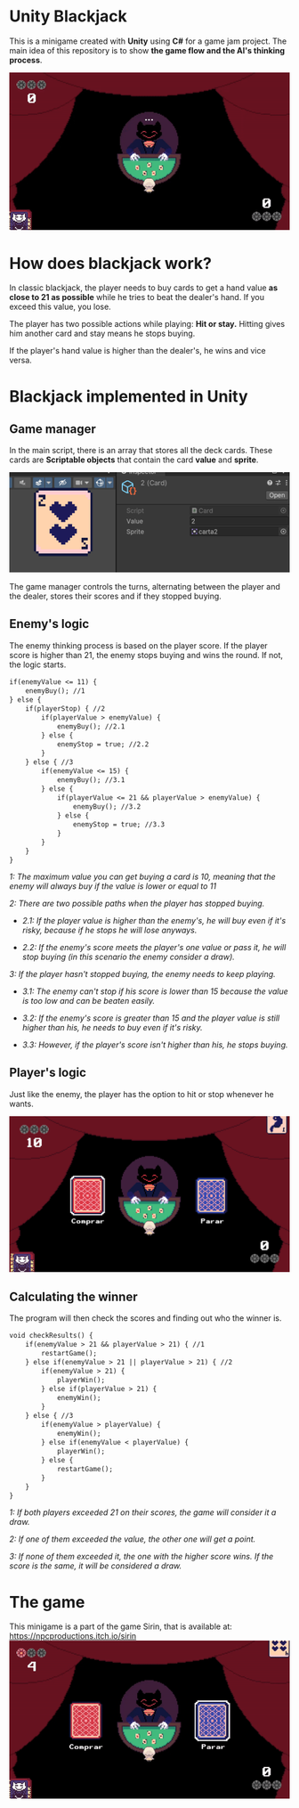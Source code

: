 # Unity Blackjack
This is a minigame created with **Unity** using **C#** for a game jam project.
The main idea of this repository is to show **the game flow and the AI's thinking process**.

![Blackjack1](https://github.com/Npczz2/unity-blackjack/blob/main/Blackjack%20Images/blackjack1Gif.gif)

# How does blackjack work?
In classic blackjack, the player needs to buy cards to get a hand value **as close to 21 as possible** while he tries to beat the dealer's hand. If you exceed this value, you lose.

The player has two possible actions while playing: **Hit or stay.** Hitting gives him another card and stay means he stops buying.

If the player's hand value is higher than the dealer's, he wins and vice versa.

# Blackjack implemented in Unity
## Game manager
In the main script, there is an array that stores all the deck cards. These cards are **Scriptable objects** that contain the card **value** and **sprite**.

![Scriptable](https://github.com/Npczz2/unity-blackjack/blob/main/Blackjack%20Images/scriptableObject.png)

The game manager controls the turns, alternating between the player and the dealer, stores their scores and if they stopped buying.

## Enemy's logic
The enemy thinking process is based on the player score. If the player score is higher than 21, the enemy stops buying and wins the round. If not, the logic starts.
```
if(enemyValue <= 11) { 
    enemyBuy(); //1
} else {
    if(playerStop) { //2
        if(playerValue > enemyValue) {
            enemyBuy(); //2.1
        } else {
            enemyStop = true; //2.2
        }
    } else { //3
        if(enemyValue <= 15) {
            enemyBuy(); //3.1
        } else {
            if(playerValue <= 21 && playerValue > enemyValue) {
                enemyBuy(); //3.2
            } else {
                enemyStop = true; //3.3
            }
        }
    }
}
```
*1: The maximum value you can get buying a card is 10, meaning that the enemy will always buy if the value is lower or equal to 11*

*2: There are two possible paths when the player has stopped buying.*

- *2.1: If the player value is higher than the enemy's, he will buy even if it's risky, because if he stops he will lose anyways.*
    
- *2.2: If the enemy's score meets the player's one value or pass it, he will stop buying (in this scenario the enemy consider a draw).*
    
*3: If the player hasn't stopped buying, the enemy needs to keep playing.*

- *3.1: The enemy can't stop if his score is lower than 15 because the value is too low and can be beaten easily.*
    
- *3.2: If the enemy's score is greater than 15 and the player value is still higher than his, he needs to buy even if it's risky.*
    
- *3.3: However, if the player's score isn't higher than his, he stops buying.*

## Player's logic
Just like the enemy, the player has the option to hit or stop whenever he wants.

![HitOrStand](https://github.com/Npczz2/unity-blackjack/blob/main/Blackjack%20Images/hitOrStand.png)

## Calculating the winner
The program will then check the scores and finding out who the winner is.
```
void checkResults() {
    if(enemyValue > 21 && playerValue > 21) { //1
        restartGame();
    } else if(enemyValue > 21 || playerValue > 21) { //2
        if(enemyValue > 21) {
            playerWin();
        } else if(playerValue > 21) {
            enemyWin();
        }
    } else { //3
        if(enemyValue > playerValue) {
            enemyWin();
        } else if(enemyValue < playerValue) {
            playerWin();
        } else {
            restartGame();
        }
    }
}
```
*1: If both players exceeded 21 on their scores, the game will consider it a draw.*

*2: If one of them exceeded the value, the other one will get a point.*

*3: If none of them exceeded it, the one with the higher score wins. If the score is the same, it will be considered a draw.*

# The game
This minigame is a part of the game Sirin, that is available at: https://npcproductions.itch.io/sirin
![Blackjack2](https://github.com/Npczz2/unity-blackjack/blob/main/Blackjack%20Images/blackjack2Gif.gif)
